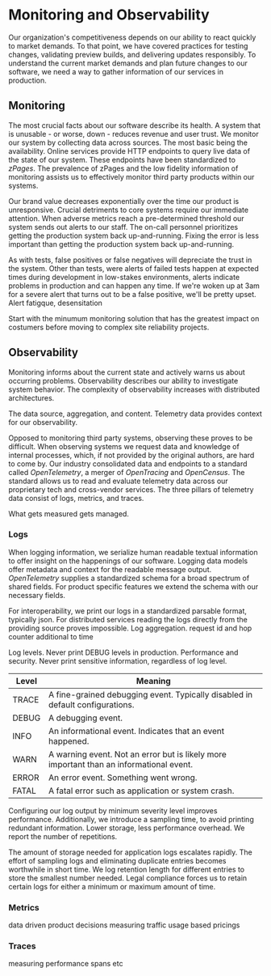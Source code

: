 # Monitoring and Observability

Our organization's competitiveness depends on our ability to react quickly to market demands. To that point, we have covered practices for testing changes, validating preview builds, and delivering updates responsibly. To understand the current market demands and plan future changes to our software, we need a way to gather information of our services in production.

## Monitoring

The most crucial facts about our software describe its health. A system that is unusable - or worse, down - reduces revenue and user trust. We monitor our system by collecting data across sources. The most basic being the availability. Online services provide HTTP endpoints to query live data of the state of our system. These endpoints have been standardized to *zPages*. The prevalence of zPages and the low fidelity information of monitoring assists us to effectively monitor third party products within our systems.

Our brand value decreases exponentially over the time our product is unresponsive. Crucial detriments to core systems require our immediate attention. When adverse metrics reach a pre-determined threshold our system sends out alerts to our staff. The on-call personnel prioritizes getting the production system back up-and-running. Fixing the error is less important than getting the production system back up-and-running.

As with tests, false positives or false negatives will depreciate the trust in the system. Other than tests, were alerts of failed tests happen at expected times during development in low-stakes environments, alerts indicate problems in production and can happen any time. If we're woken up at 3am for a severe alert that turns out to be a false positive, we'll be pretty upset. Alert fatigque, desensitation

Start with the minumum monitoring solution that has the greatest impact on costumers before moving to complex site reliability projects.

## Observability

Monitoring informs about the current state and actively warns us about occurring problems. Observability describes our ability to investigate system behavior. The complexity of observability increases with distributed architectures.

The data source, aggregation, and content. Telemetry data provides context for our observability.

Opposed to monitoring third party systems, observing these proves to be difficult. When observing systems we request data and knowledge of internal processes, which, if not provided by the original authors, are hard to come by. Our industry consolidated data and endpoints to a standard called *OpenTelemetry*, a merger of *OpenTracing* and *OpenCensus*. The standard allows us to read and evaluate telemetry data across our proprietary tech and cross-vendor services. The three pillars of telemetry data consist of logs, metrics, and traces.

What gets measured gets managed.

### Logs

When logging information, we serialize human readable textual information to offer insight on the happenings of our software. Logging data models offer metadata and context for the readable message output. *OpenTelemetry* supplies a standardized schema for a broad spectrum of shared fields. For product specific features we extend the schema with our necessary fields.

For interoperability, we print our logs in a standardized parsable format, typically json. For distributed services reading the logs directly from the providing source proves impossible. Log aggregation. request id and hop counter additional to time

Log levels. Never print DEBUG levels in production. Performance and security. Never print sensitive information, regardless of log level.

Level | Meaning
----- | -------
TRACE | A fine-grained debugging event. Typically disabled in default configurations.
DEBUG | A debugging event.
INFO  | An informational event. Indicates that an event happened.
WARN  | A warning event. Not an error but is likely more important than an informational event.
ERROR | An error event. Something went wrong.
FATAL | A fatal error such as application or system crash.

Configuring our log output by minimum severity level improves performance. Additionally, we introduce a sampling time, to avoid printing redundant information. Lower storage, less performance overhead. We report the number of repetitions.

The amount of storage needed for application logs escalates rapidly. The effort of sampling logs and eliminating duplicate entries becomes worthwhile in short time. We log retention length for different entries to store the smallest number needed. Legal compliance forces us to retain certain logs for either a minimum or maximum amount of time.

### Metrics

data driven product decisions
measuring traffic
usage based pricings

### Traces

measuring performance spans etc
